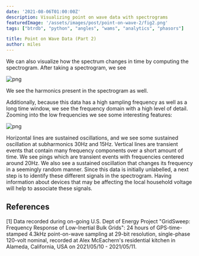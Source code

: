 ```yaml
---
date: '2021-08-06T01:00:00Z'
description: Visualizing point on wave data with spectrograms
featuredImage: '/assets/images/post/point-on-wave-2/fig2.png'
tags: ["btrdb", "python", "angles", "wams", "analytics", "phasors"]

title: Point on Wave Data (Part 2)
author: miles
---
```



We can also visualize how the spectrum changes in time by computing the spectrogram. After taking a spectrogram, we see

![png](/assets/images/post/point-on-wave-2/fig1.png)


We see the harmonics present in the spectrogram as well.

Additionally, because this data has a high sampling frequency as well as a long time window, we see the frequency domain with a high level of detail. Zooming into the low frequencies we see some interesting features:

![png](/assets/images/post/point-on-wave-2/fig2.png)


Horizontal lines are sustained oscillations, and we see some sustained oscillation at subharmonics 30Hz and 15Hz. Vertical lines are transient events that contain many frequency components over a short amount of time. 
We see pings which are transient events with frequencies centered around 20Hz.
We also see a sustained oscillation that changes its frequency in a seemingly random manner.
Since this data is initially unlabelled, a next step is to identify these different signals in the spectrogram. Having information about devices that may be affecting the local household voltage will help to associate these signals.


## References
[1] Data recorded during on-going U.S. Dept of Energy Project "GridSweep: Frequency Response of Low-Inertial Bulk Grids": 24 hours of GPS-time-stamped 4.3kHz point-on-wave sampling at 29-bit resolution, single-phase 120-volt nominal, recorded at Alex McEachern's residential kitchen in Alameda, California, USA on 2021/05/10 - 2021/05/11.
